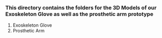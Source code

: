 ### This directory contains the folders for the 3D Models of our Exoskeleton Glove as well as the prosthetic arm prototype
1. Exoskeleton Glove
2. Prosthetic Arm


